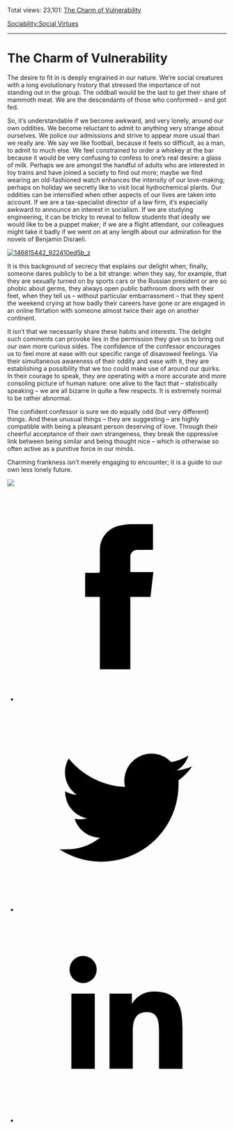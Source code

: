 Total views: 23,101: [The Charm of Vulnerability](https://www.theschooloflife.com/thebookoflife/the-charm-of-vulnerability/)

[Sociability:](https://www.theschooloflife.com/thebookoflife/category/sociability/)[Social Virtues](https://www.theschooloflife.com/thebookoflife/category/sociability/social-virtues/)

* * *

# The Charm of Vulnerability
<style>
						.alignnone {
  display: block;
  margin-left: auto;
  margin-right: auto;
  align: center:
}

.addtoany_share_save_container {
display:none;
}

.wp-block-image {
		display: block;
  margin-left: auto;
  margin-right: auto;
  width: 50%;
}

.aligncenter {
display: block;
  margin-left: auto;
  margin-right: auto;
  align: center:
}

@media only screen and (max-width: 500px) {
  .wp-block-image {
		display: block;
  margin-left: auto;
  margin-right: auto;
  width: 100%;
} }

h1 {max-width: 600px !important;
}
.s18-single-post .content-area .site-main article .post-cat-header-display + .old-wrapper p {
    font-size: 1.200em
}
						</style>

The desire to fit in is deeply engrained in our nature. We’re social creatures with a long evolutionary history that stressed the importance of not standing out in the group. The oddball would be the last to get their share of mammoth meat. We are the descendants of those who conformed – and got fed.

So, it’s understandable if we become awkward, and very lonely, around our own oddities. We become reluctant to admit to anything very strange about ourselves. We police our admissions and strive to appear more usual than we really are. We say we like football, because it feels so difficult, as a man, to admit to much else. We feel constrained to order a whiskey at the bar because it would be very confusing to confess to one’s real desire: a glass of milk. Perhaps we are amongst the handful of adults who are interested in toy trains and have joined a society to find out more; maybe we find wearing an old-fashioned watch enhances the intensity of our love-making; perhaps on holiday we secretly like to visit local hydrochemical plants. Our oddities can be intensified when other aspects of our lives are taken into account. If we are a tax-specialist director of a law firm, it’s especially awkward to announce an interest in socialism. If we are studying engineering, it can be tricky to reveal to fellow students that ideally we would like to be a puppet maker; if we are a flight attendant, our colleagues might take it badly if we went on at any length about our admiration for the novels of Benjamin Disraeli.

[![146815442_922410ed5b_z](https://www.theschooloflife.com/thebookoflife/wp-content/uploads/2016/10/146815442_922410ed5b_z.jpg)](http://www.thebookoflife.org/wp-content/uploads/2016/10/146815442_922410ed5b_z.jpg)

It is this background of secrecy that explains our delight when, finally, someone dares publicly to be a bit strange: when they say, for example, that they are sexually turned on by sports cars or the Russian president or are so phobic about germs, they always open public bathroom doors with their feet, when they tell us – without particular embarrassment – that they spent the weekend crying at how badly their careers have gone or are engaged in an online flirtation with someone almost twice their age on another continent.

It isn’t that we necessarily share these habits and interests. The delight such comments can provoke lies in the permission they give us to bring out our own more curious sides. The confidence of the confessor encourages us to feel more at ease with our specific range of disavowed feelings. Via their simultaneous awareness of their oddity and ease with it, they are establishing a possibility that we too could make use of around our quirks. In their courage to speak, they are operating with a more accurate and more consoling picture of human nature: one alive to the fact that – statistically speaking – we are all bizarre in quite a few respects. It is extremely normal to be rather abnormal.

The confident confessor is sure we do equally odd (but very different) things. And these unusual things – they are suggesting – are highly compatible with being a pleasant person deserving of love. Through their cheerful acceptance of their own strangeness, they break the oppressive link between being similar and being thought nice – which is otherwise so often active as a punitive force in our minds.

Charming frankness isn’t merely engaging to encounter; it is a guide to our own less lonely future.

[![](https://img.youtube.com/vi/PJsJ96yyVk8/0.jpg)](https://www.youtube.com/embed/PJsJ96yyVk8 '')
<style>
    .iframe-class { display: block !important; }
</style>

- [<svg xmlns="http://www.w3.org/2000/svg" viewbox="0 0 26 26"><title>Facebook</title>
                    <g>
                        <path d="M8.38,10H9.92c.2,0,.29,0,.29-.28,0-.82,0-1.64,0-2.46a3.05,3.05,0,0,1,2.57-3.15A7.22,7.22,0,0,1,14,3.95c.86,0,1.71,0,2.57,0h.25v3.2h-2A.85.85,0,0,0,14,8c0,.62,0,1.24,0,1.91h2.87L16.51,13H14v9H10.21V13H8.38Z"></path>
                    </g>
                </svg>](http://www.facebook.com/sharer/sharer.php?u=https://www.theschooloflife.com/thebookoflife/the-charm-of-vulnerability/)
- [<svg xmlns="http://www.w3.org/2000/svg" viewbox="0 0 26 26"><title>Twitter</title>
                    <path d="M21.69,7.9a6.75,6.75,0,0,1-1.94.53,3.39,3.39,0,0,0,1.48-1.87,6.76,6.76,0,0,1-2.14.82,3.38,3.38,0,0,0-5.75,3.08,9.59,9.59,0,0,1-7-3.53,3.38,3.38,0,0,0,1,4.51A3.36,3.36,0,0,1,5.89,11v0A3.38,3.38,0,0,0,8.6,14.37a3.39,3.39,0,0,1-1.53.06,3.38,3.38,0,0,0,3.15,2.35A6.78,6.78,0,0,1,6,18.22a6.87,6.87,0,0,1-.81,0A9.6,9.6,0,0,0,20,10.08q0-.22,0-.44A6.86,6.86,0,0,0,21.69,7.9Z"></path>
                </svg>](http://twitter.com/share?url=https://www.theschooloflife.com/thebookoflife/the-charm-of-vulnerability/&text=&via=theschooloflife)
- [<svg xmlns="http://www.w3.org/2000/svg" viewbox="0 0 26 26"><title>LinkedIn</title>
<path class="cls-2" d="M6.67,10H9.58v9.36H6.67ZM8.13,5.32A1.69,1.69,0,1,1,6.44,7,1.69,1.69,0,0,1,8.13,5.32"></path><path class="cls-2" d="M11.41,10H14.2v1.28h0A3.06,3.06,0,0,1,17,9.75c2.95,0,3.49,1.94,3.49,4.46v5.14H17.57V14.79c0-1.09,0-2.48-1.51-2.48s-1.75,1.18-1.75,2.4v4.63H11.41Z"></path></svg>](https://www.linkedin.com/shareArticle?mini=true&url=https://www.theschooloflife.com/thebookoflife/the-charm-of-vulnerability/)
